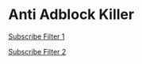# Anti Adblock Killer

[Subscribe Filter 1](https://subscribe.adblockplus.org?location=https://raw.githubusercontent.com/pctechkid/AAK/main/filters.txt?_=raw&title=uBlock%20F%3A%20Filters)

[Subscribe Filter 2](https://subscribe.adblockplus.org/?location=https://raw.githubusercontent.com/pctechkid/AAK/main/undetected.txt_=raw&title=Anti-Adblock-Killer)
